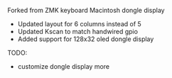 Forked from ZMK keyboard Macintosh dongle display
- Updated layout for 6 columns instead of 5
- Updated Kscan to match handwired gpio
- Added support for 128x32 oled dongle display

TODO:
- customize dongle display more